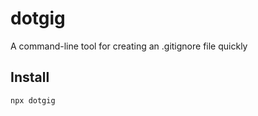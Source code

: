 # dotgig

A command-line tool for creating an .gitignore file quickly

## Install

```shell
npx dotgig
```